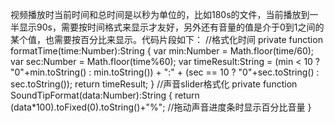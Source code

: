 视频播放时当前时间和总时间是以秒为单位的，比如180s的文件，当前播放到一半显示90s，需要按时间格式来显示才友好，另外还有音量的值是介于0到1之间的某个值，也需要按百分比来显示。代码片段如下：
 //格式化时间 
private function formatTime(time:Number):String
{ 
    var min:Number = Math.floor(time/60); 
    var sec:Number = Math.floor(time%60); 
    var timeResult:String = (min < 10 ? "0"+min.toString() : min.toString()) + ":" + (sec == 10 ? "0"+sec.toString() : sec.toString()); 
    return timeResult; 
} 
//声音slider格式化 
private function SoundTipFormat(data:Number):String
{ 
    return  (data*100).toFixed(0).toString()+"%"; //拖动声音进度条时显示百分比音量
}